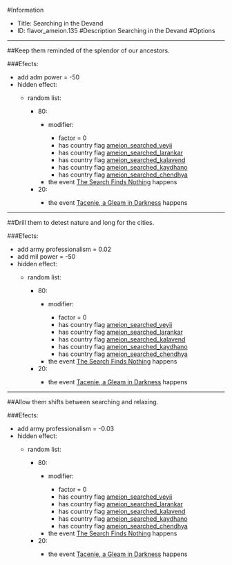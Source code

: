 #Information
 - Title: Searching in the Devand
 - ID: flavor_ameion.135
#Description
Searching in the Devand
#Options

___
##Keep them reminded of the splendor of our ancestors.

###Efects:<ul><li>add adm power = -50</li><li>hidden effect:</li><ul><li>random list:</li><ul><li>80:</li><ul><li>modifier:</li><ul><li>factor = 0</li><li>has country flag [ameion_searched_veyii](../flags/ameion_searched_veyii.md)</li><li>has country flag [ameion_searched_larankar](../flags/ameion_searched_larankar.md)</li><li>has country flag [ameion_searched_kalavend](../flags/ameion_searched_kalavend.md)</li><li>has country flag [ameion_searched_kaydhano](../flags/ameion_searched_kaydhano.md)</li><li>has country flag [ameion_searched_chendhya](../flags/ameion_searched_chendhya.md)</li></ul><li>the event [The Search Finds Nothing](../events/the_search_finds_nothing.md) happens</li></ul><li>20:</li><ul><li>the event [Tacenie, a Gleam in Darkness](../events/tacenie_a_gleam_in_darkness.md) happens</li></ul></ul></ul></ul>

___
##Drill them to detest nature and long for the cities.

###Efects:<ul><li>add army professionalism = 0.02</li><li>add mil power = -50</li><li>hidden effect:</li><ul><li>random list:</li><ul><li>80:</li><ul><li>modifier:</li><ul><li>factor = 0</li><li>has country flag [ameion_searched_veyii](../flags/ameion_searched_veyii.md)</li><li>has country flag [ameion_searched_larankar](../flags/ameion_searched_larankar.md)</li><li>has country flag [ameion_searched_kalavend](../flags/ameion_searched_kalavend.md)</li><li>has country flag [ameion_searched_kaydhano](../flags/ameion_searched_kaydhano.md)</li><li>has country flag [ameion_searched_chendhya](../flags/ameion_searched_chendhya.md)</li></ul><li>the event [The Search Finds Nothing](../events/the_search_finds_nothing.md) happens</li></ul><li>20:</li><ul><li>the event [Tacenie, a Gleam in Darkness](../events/tacenie_a_gleam_in_darkness.md) happens</li></ul></ul></ul></ul>

___
##Allow them shifts between searching and relaxing.

###Efects:<ul><li>add army professionalism = -0.03</li><li>hidden effect:</li><ul><li>random list:</li><ul><li>80:</li><ul><li>modifier:</li><ul><li>factor = 0</li><li>has country flag [ameion_searched_veyii](../flags/ameion_searched_veyii.md)</li><li>has country flag [ameion_searched_larankar](../flags/ameion_searched_larankar.md)</li><li>has country flag [ameion_searched_kalavend](../flags/ameion_searched_kalavend.md)</li><li>has country flag [ameion_searched_kaydhano](../flags/ameion_searched_kaydhano.md)</li><li>has country flag [ameion_searched_chendhya](../flags/ameion_searched_chendhya.md)</li></ul><li>the event [The Search Finds Nothing](../events/the_search_finds_nothing.md) happens</li></ul><li>20:</li><ul><li>the event [Tacenie, a Gleam in Darkness](../events/tacenie_a_gleam_in_darkness.md) happens</li></ul></ul></ul></ul>
